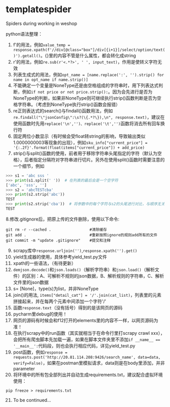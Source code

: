 # templatespider
Spiders during working in weshop

python语法整理：
1. f'的用法，例如`value_temp = response.xpath(f'//div[@class="box"]/div[{i+1}]/select/option/text()').getall()`。{}里的内容不管是什么属性，都会转化成string
2. r'的用法，例如`re.sub(r'<.*?>', ' ', input_text)`，作用是使转义字符无效
3. 列表生成式的用法，例如`opt_name = [name.replace(':', '').strip() for name in opt_name if name.strip()]`
4. 不能确定一个变量是NoneType还是由空格组成的字符串时，用下列表达式判断，例如`if not price or not price.strip():`。因为会先进行是否为NoneType的判断，如果非NoneType则可继续执行strip()函数判断是否为空格字符串。（考虑到NoneType执行strip()函数会报错）
5. re正则表达式的search()与findall()函数用法，例如`re.findall("\"jsonConfig\":\s?(\{.*?\}),\n", response.text)`，建议在使用函数时先用`replace('\n','')、replace('\t','')`函数将消去所有回车换行符
6. 固定两位小数显示（有时候会受float转string的影响，导致输出类似1.0000000003等现象的出现），例如`sku_info["current_price"] = '{:.2f}'.format(float(items["current_price"]) + add_price)`
7. strip()与split()函数的使用，前者用于移除字符串头尾指定的字符（默认为空格），后者指定分隔符对字符串进行切片。另外在使用split()函数时需要注意的一个细节，例如
```python
>>> s1 = 'abc sss '
>>> print(s1.split(' '))  # 在列表的最后会是一个空字符
['abc', 'sss', '']  
>>> s2 = 'abcTESTcba'
>>> print(s2.strip('abc'))
TEST
>>> print(s2.strip('cba'))  # 将参数中的每个字符与s2的头尾进行对比，与顺序无关
TEST
```
8.修改.gitignore后，把原上传的文件删除，使用以下命令:
```shell
git rm -r --cached .                 #清除缓存
git add .                            #重新按照ignore的规则add所有的文件
git commit -m "update .gitignore"    #提交和注释
```
9. scrapy库中`response.urljoin('')`,`response.xpath('').get()`
10. yield生成器的使用，具体参考yield_test.py文件
11. xpath的一些语法，（有待更新）
12. `demjson.decode()`和`json.loads()`（解析字符串）和`json.load()`（解析文件）的区别：A、可解析不规则的json数据，B、解析规则的字符串，C、解析文件里的json数据
13. s= [None]，type(s)为list，并非NoneType
14. join()的用法, `items["detail_cat"] = '/'.join(cat_list)`，列表里的元素拼接起来，并在每两个元素中间添加一个字符'/'
15. 函数`response.text`（没有括号）得到的是该网页的源码
16. pycharm里debug的使用！
17. 网页的源码有时候会和f12打开的elements里的内容不一样，以网页源码为准！
18. 在执行scrapy中的run函数（其实就相当于在命令行里打scrapy crawl xxx），会把所有爬虫脚本先加载一遍，如果在脚本文件夹里不添加`if __name__ == '__main__':`代码段，则也会执行相应代码，详见yield_test.py
19. post函数，例如`response = requests.post('http://20.81.114.208:9426/search_name', data=data, verify=False)`，如果在postman里模拟请求，data则是在body里添加，并非parameter
20. 将环境中的所有包全部列出并自动生成requirements.txt，建议配合虚拟环境使用：
```
pip freeze > requirements.txt
```
21. To be continued...










